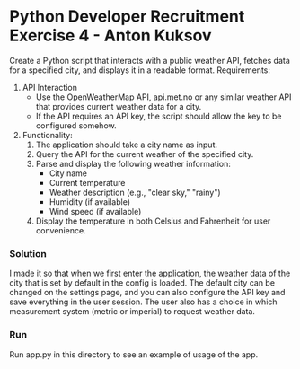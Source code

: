 # Python Developer Recruitment Exercise 4 - Anton Kuksov

Create a Python script that interacts with a public weather API, fetches data for a specified city, and
displays it in a readable format.
Requirements:

1. API Interaction
   - Use the OpenWeatherMap API, api.met.no or any similar weather API that provides
   current weather data for a city.
   - If the API requires an API key, the script should allow the key to be configured somehow.
2. Functionality:
   1. The application should take a city name as input.
   2. Query the API for the current weather of the specified city.
   3. Parse and display the following weather information:
      - City name
      - Current temperature
      - Weather description (e.g., "clear sky," "rainy")
      - Humidity (if available)
      - Wind speed (if available)
   4. Display the temperature in both Celsius and Fahrenheit for user convenience.


### Solution

I made it so that when we first enter the application, the weather data of the city that is set by default in the config is loaded. The default city can be changed on the settings page, and you can also configure the API key and save everything in the user session. The user also has a choice in which measurement system (metric or imperial) to request weather data.

### Run

Run app.py in this directory to see an example of usage of the app.